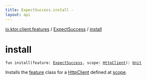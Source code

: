```yaml
---
title: ExpectSuccess.install - 
layout: api
---
```


<div class='api-docs-breadcrumbs'><a href="../index.html">io.ktor.client.features</a> / <a href="index.html">ExpectSuccess</a> / <a href="./install.html">install</a></div>

# install

<div class="signature"><code><span class="keyword">fun </span><span class="identifier">install</span><span class="symbol">(</span><span class="parameterName" id="io.ktor.client.features.ExpectSuccess.Companion$install(io.ktor.client.features.ExpectSuccess, io.ktor.client.HttpClient)/feature">feature</span><span class="symbol">:</span>&nbsp;<a href="index.html"><span class="identifier">ExpectSuccess</span></a><span class="symbol">, </span><span class="parameterName" id="io.ktor.client.features.ExpectSuccess.Companion$install(io.ktor.client.features.ExpectSuccess, io.ktor.client.HttpClient)/scope">scope</span><span class="symbol">:</span>&nbsp;<a href="../../io.ktor.client/-http-client/index.html"><span class="identifier">HttpClient</span></a><span class="symbol">)</span><span class="symbol">: </span><a href="https://kotlinlang.org/api/latest/jvm/stdlib/kotlin/-unit/index.html"><span class="identifier">Unit</span></a></code></div>

Installs the <a href="-companion/install.html#io.ktor.client.features.ExpectSuccess.Companion$install(io.ktor.client.features.ExpectSuccess, io.ktor.client.HttpClient)/feature">feature</a> class for a <a href="../../io.ktor.client/-http-client/index.html">HttpClient</a> defined at <a href="-companion/install.html#io.ktor.client.features.ExpectSuccess.Companion$install(io.ktor.client.features.ExpectSuccess, io.ktor.client.HttpClient)/scope">scope</a>.

